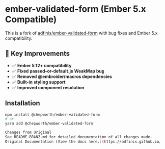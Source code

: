 # ember-validated-form (Ember 5.x Compatible)

This is a fork of [adfinis/ember-validated-form](https://github.com/adfinis/ember-validated-form) with bug fixes and Ember 5.x compatibility.

## 🚀 Key Improvements

- ✅ **Ember 5.12+ compatibility**
- ✅ **Fixed passed-or-default.js WeakMap bug**
- ✅ **Removed @embroider/macros dependencies**
- ✅ **Built-in styling support**
- ✅ **Improved component resolution**

## Installation

```bash
npm install @chepworth/ember-validated-form
# or
yarn add @chepworth/ember-validated-form

Changes from Original
See README-BRANZ.md for detailed documentation of all changes made.
Original Documentation [View the docs here.](https://adfinis.github.io/ember-validated-form)
